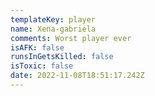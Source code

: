 ```yaml
---
templateKey: player
name: Xena-gabriela
comments: Worst player ever
isAFK: false
runsInGetsKilled: false
isToxic: false
date: 2022-11-08T18:51:17.242Z
---
```

